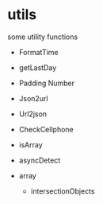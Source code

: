 # utils
some utility functions

+ FormatTime
+ getLastDay
+ Padding Number 
+ Json2url
+ Url2json
+ CheckCellphone
+ isArray
+ asyncDetect 

+ array
    + intersectionObjects